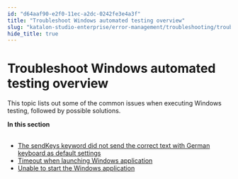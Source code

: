 ```yaml
---
id: "d64aaf90-e2f0-11ec-a2dc-0242fe3e4a3f"
title: "Troubleshoot Windows automated testing overview"
slug: "katalon-studio-enterprise/error-management/troubleshooting/troubleshoot-windows-automated-testing/troubleshoot-windows-automated-testing-overview"
hide_title: true
---
```


# <a id="id" class="anchor_top_offset"/><a id="ariaid-title1" class="anchor_top_offset"/>Troubleshoot Windows automated testing overview

<p xmlns="http://www.w3.org/1999/xhtml" className="p">This topic lists out some of the common issues when executing Windows testing, followed by possible solutions.</p> 
<nav xmlns="http://www.w3.org/1999/xhtml" role="navigation" className="related-links"><div className="linklist"><strong>In this section</strong><br /><br /><ul className="linklist"><li className="linklist"><a className="link" href="/docs/legacy/katalon-studio-enterprise/error-management/troubleshooting/troubleshoot-windows-automated-testing/the-sendkeys-keyword-did-not-send-the-correct-text-with-german-keyboard-as-default-settings">The sendKeys keyword did not send the correct text with German keyboard as default settings</a></li><li className="linklist"><a className="link" href="/docs/legacy/katalon-studio-enterprise/error-management/troubleshooting/troubleshoot-windows-automated-testing/timeout-when-launching-windows-application">Timeout when launching Windows application</a></li><li className="linklist"><a className="link" href="/docs/legacy/katalon-studio-enterprise/error-management/troubleshooting/troubleshoot-windows-automated-testing/unable-to-start-the-windows-application">Unable to start the Windows application</a></li></ul></div></nav> 
